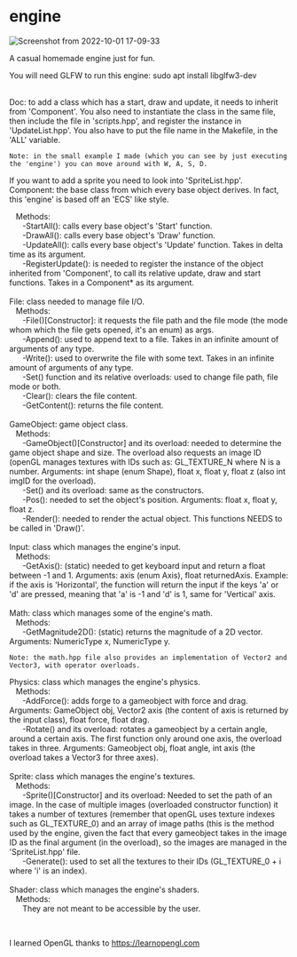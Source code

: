 # engine

![Screenshot from 2022-10-01 17-09-33](https://user-images.githubusercontent.com/85571073/193415964-5fae33db-558b-4a86-93b1-ce89fa1cc4ec.png)

A casual homemade engine just for fun.

You will need GLFW to run this engine: sudo apt install libglfw3-dev<br />

<br />
Doc: to add a class which has a start, draw and update, it needs to inherit from 'Component'. You also need to instantiate the class in the same file, then include the file in 'scripts.hpp', and register the instance in 'UpdateList.hpp'. You also have to put the file name in the Makefile, in the 'ALL' variable.<br />

    Note: in the small example I made (which you can see by just executing the 'engine') you can move around with W, A, S, D.

If you want to add a sprite you need to look into 'SpriteList.hpp'.
<br />
Component: the base class from which every base object derives. In fact, this 'engine' is based off an 'ECS' like style. <br />

&nbsp;&nbsp;&nbsp;Methods: <br />
&nbsp;&nbsp;&nbsp;&nbsp;&nbsp;&nbsp;-StartAll(): calls every base object's 'Start' function. <br />
&nbsp;&nbsp;&nbsp;&nbsp;&nbsp;&nbsp;-DrawAll(): calls every base object's 'Draw' function. <br />
&nbsp;&nbsp;&nbsp;&nbsp;&nbsp;&nbsp;-UpdateAll(): calls every base object's 'Update' function. Takes in delta time as its argument. <br />
&nbsp;&nbsp;&nbsp;&nbsp;&nbsp;&nbsp;-RegisterUpdate(): is needed to register the instance of the object inherited from 'Component', to call its relative update, draw and start functions. Takes in a Component* as its argument. <br />
    <br />
File: class needed to manage file I/O. <br />
&nbsp;&nbsp;&nbsp;Methods:<br />
&nbsp;&nbsp;&nbsp;&nbsp;&nbsp;&nbsp;-File()[Constructor]: it requests the file path and the file mode (the mode whom which the file gets opened, it's an enum) as args.<br />
&nbsp;&nbsp;&nbsp;&nbsp;&nbsp;&nbsp;-Append(): used to append text to a file. Takes in an infinite amount of arguments of any type.<br />
&nbsp;&nbsp;&nbsp;&nbsp;&nbsp;&nbsp;-Write(): used to overwrite the file with some text. Takes in an infinite amount of arguments of any type.<br />
&nbsp;&nbsp;&nbsp;&nbsp;&nbsp;&nbsp;-Set() function and its relative overloads: used to change file path, file mode or both.<br />
&nbsp;&nbsp;&nbsp;&nbsp;&nbsp;&nbsp;-Clear(): clears the file content.<br />
&nbsp;&nbsp;&nbsp;&nbsp;&nbsp;&nbsp;-GetContent(): returns the file content.<br />
    <br />
GameObject: game object class.<br />
&nbsp;&nbsp;&nbsp;Methods:<br />
&nbsp;&nbsp;&nbsp;&nbsp;&nbsp;&nbsp;-GameObject()[Constructor] and its overload: needed to determine the game object shape and size. The overload also requests an image ID (openGL manages textures with IDs such as: GL_TEXTURE_N where N is a number. Arguments: int shape (enum Shape), float x, float y, float z (also int imgID for the overload).<br />
&nbsp;&nbsp;&nbsp;&nbsp;&nbsp;&nbsp;-Set() and its overload: same as the constructors.<br />
&nbsp;&nbsp;&nbsp;&nbsp;&nbsp;&nbsp;-Pos(): needed to set the object's position. Arguments: float x, float y, float z.<br />
&nbsp;&nbsp;&nbsp;&nbsp;&nbsp;&nbsp;-Render(): needed to render the actual object. This functions NEEDS to be called in 'Draw()'.<br />
<br />
Input: class which manages the engine's input.<br />
&nbsp;&nbsp;&nbsp;Methods:<br />
&nbsp;&nbsp;&nbsp;&nbsp;&nbsp;&nbsp;-GetAxis(): (static) needed to get keyboard input and return a float between -1 and 1. Arguments: axis (enum Axis), float returnedAxis. Example: if the axis is 'Horizontal', the function will return the input if the keys 'a' or 'd' are pressed, meaning that 'a' is -1 and 'd' is 1, same for 'Vertical' axis.<br />
    <br />
Math: class which manages some of the engine's math.<br />
&nbsp;&nbsp;&nbsp;Methods:<br />
&nbsp;&nbsp;&nbsp;&nbsp;&nbsp;&nbsp;-GetMagnitude2D(): (static) returns the magnitude of a 2D vector. Arguments: NumericType x, NumericType y.<br />
    
    Note: the math.hpp file also provides an implementation of Vector2 and Vector3, with operator overloads.
    
Physics: class which manages the engine's physics.<br />
&nbsp;&nbsp;&nbsp;Methods:<br />
&nbsp;&nbsp;&nbsp;&nbsp;&nbsp;&nbsp;-AddForce(): adds forge to a gameobject with force and drag. Arguments: GameObject obj, Vector2 axis (the content of axis is returned by the input class), float force, float drag.<br />
&nbsp;&nbsp;&nbsp;&nbsp;&nbsp;&nbsp;-Rotate() and its overload: rotates a gameobject by a certain angle, around a certain axis. The first function only around one axis, the overload takes in three. Arguments: Gameobject obj, float angle, int axis (the overload takes a Vector3 for three axes).<br />
    <br />
Sprite: class which manages the engine's textures.<br />
&nbsp;&nbsp;&nbsp;Methods:<br />
&nbsp;&nbsp;&nbsp;&nbsp;&nbsp;&nbsp;-Sprite()[Constructor] and its overload: Needed to set the path of an image. In the case of multiple images (overloaded constructor function) it takes a number of textures (remember that openGL uses texture indexes such as GL_TEXTURE_0) and an array of image paths (this is the method used by the engine, given the fact that every gameobject takes in the image ID as the final argument (in the overload), so the images are managed in the 'SpriteList.hpp' file.<br />
&nbsp;&nbsp;&nbsp;&nbsp;&nbsp;&nbsp;-Generate(): used to set all the textures to their IDs (GL_TEXTURE_0 + i where 'i' is an index).<br />
<br />
Shader: class which manages the engine's shaders.<br />
&nbsp;&nbsp;&nbsp;Methods:<br />
&nbsp;&nbsp;&nbsp;&nbsp;&nbsp;&nbsp;They are not meant to be accessible by the user.

<br />

I learned OpenGL thanks to https://learnopengl.com
